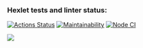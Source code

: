 ### Hexlet tests and linter status:

[![Actions Status](https://github.com/Fedinyak/frontend-project-lvl1/workflows/hexlet-check/badge.svg)](https://github.com/Fedinyak/frontend-project-lvl1/actions)
[![Maintainability](https://api.codeclimate.com/v1/badges/15356e2eb59ed27a63d4/maintainability)](https://codeclimate.com/github/Fedinyak/frontend-project-lvl1/maintainability)
[![Node CI](https://github.com/Fedinyak/frontend-project-lvl1/workflows/Node%20CI/badge.svg)](https://github.com/Fedinyak/frontend-project-lvl1/actions)

<a href="https://asciinema.org/a/HY3p7rklK5Uh9tJHRWTIekShM" target="_blank"><img src="https://asciinema.org/a/HY3p7rklK5Uh9tJHRWTIekShM.svg" /></a>
